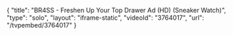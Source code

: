 {
    "title": "BR4SS - Freshen Up Your Top Drawer Ad (HD) (Sneaker Watch)",
    "type": "solo",
    "layout": "iframe-static",
    "videoId": "3764017",
    "url": "\/tvpembed\/3764017"
}